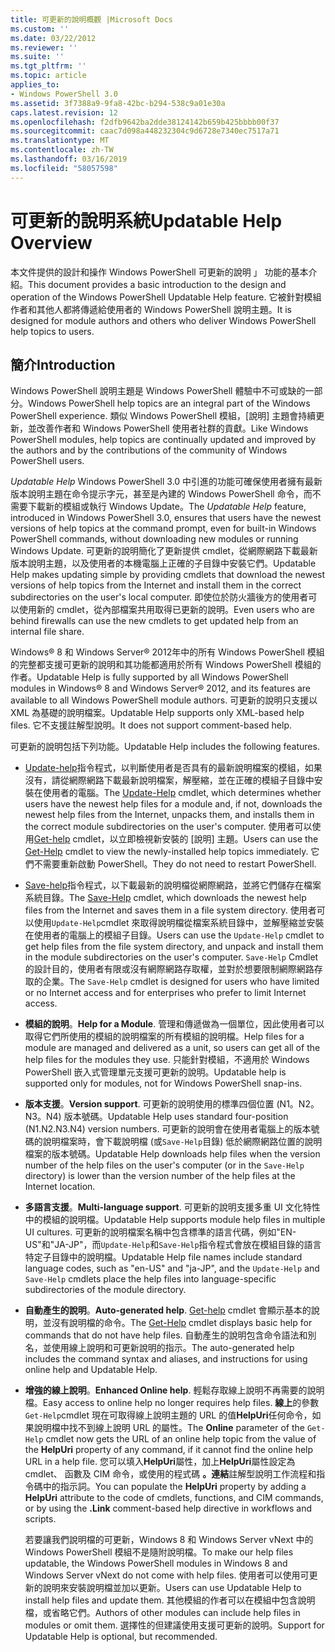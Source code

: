 ```yaml
---
title: 可更新的說明概觀 |Microsoft Docs
ms.custom: ''
ms.date: 03/22/2012
ms.reviewer: ''
ms.suite: ''
ms.tgt_pltfrm: ''
ms.topic: article
applies_to:
- Windows PowerShell 3.0
ms.assetid: 3f7388a9-9fa8-42bc-b294-538c9a01e30a
caps.latest.revision: 12
ms.openlocfilehash: f2dfb9642ba2dde38124142b659b425bbbb00f37
ms.sourcegitcommit: caac7d098a448232304c9d6728e7340ec7517a71
ms.translationtype: MT
ms.contentlocale: zh-TW
ms.lasthandoff: 03/16/2019
ms.locfileid: "58057598"
---
```

# <a name="updatable-help-overview"></a><span data-ttu-id="ef440-102">可更新的說明系統</span><span class="sxs-lookup"><span data-stu-id="ef440-102">Updatable Help Overview</span></span>

<span data-ttu-id="ef440-103">本文件提供的設計和操作 Windows PowerShell 可更新的說明 」 功能的基本介紹。</span><span class="sxs-lookup"><span data-stu-id="ef440-103">This document provides a basic introduction to the design and operation of the Windows PowerShell Updatable Help feature.</span></span> <span data-ttu-id="ef440-104">它被針對模組作者和其他人都將傳遞給使用者的 Windows PowerShell 說明主題。</span><span class="sxs-lookup"><span data-stu-id="ef440-104">It is designed for module authors and others who deliver Windows PowerShell help topics to users.</span></span>

## <a name="introduction"></a><span data-ttu-id="ef440-105">簡介</span><span class="sxs-lookup"><span data-stu-id="ef440-105">Introduction</span></span>

<span data-ttu-id="ef440-106">Windows PowerShell 說明主題是 Windows PowerShell 體驗中不可或缺的一部分。</span><span class="sxs-lookup"><span data-stu-id="ef440-106">Windows PowerShell help topics are an integral part of the Windows PowerShell experience.</span></span> <span data-ttu-id="ef440-107">類似 Windows PowerShell 模組，[說明] 主題會持續更新，並改善作者和 Windows PowerShell 使用者社群的貢獻。</span><span class="sxs-lookup"><span data-stu-id="ef440-107">Like Windows PowerShell modules, help topics are continually updated and improved by the authors and by the contributions of the community of Windows PowerShell users.</span></span>

<span data-ttu-id="ef440-108">*Updatable Help* Windows PowerShell 3.0 中引進的功能可確保使用者擁有最新版本說明主題在命令提示字元，甚至是內建的 Windows PowerShell 命令，而不需要下載新的模組或執行 Windows Update。</span><span class="sxs-lookup"><span data-stu-id="ef440-108">The *Updatable Help* feature, introduced in Windows PowerShell 3.0, ensures that users have the newest versions of help topics at the command prompt, even for built-in Windows PowerShell commands, without downloading new modules or running Windows Update.</span></span> <span data-ttu-id="ef440-109">可更新的說明簡化了更新提供 cmdlet，從網際網路下載最新版本說明主題，以及使用者的本機電腦上正確的子目錄中安裝它們。</span><span class="sxs-lookup"><span data-stu-id="ef440-109">Updatable Help makes updating simple by providing cmdlets that download the newest versions of help topics from the Internet and install them in the correct subdirectories on the user's local computer.</span></span> <span data-ttu-id="ef440-110">即使位於防火牆後方的使用者可以使用新的 cmdlet，從內部檔案共用取得已更新的說明。</span><span class="sxs-lookup"><span data-stu-id="ef440-110">Even users who are behind firewalls can use the new cmdlets to get updated help from an internal file share.</span></span>

<span data-ttu-id="ef440-111">Windows® 8 和 Windows Server® 2012年中的所有 Windows PowerShell 模組的完整都支援可更新的說明和其功能都適用於所有 Windows PowerShell 模組的作者。</span><span class="sxs-lookup"><span data-stu-id="ef440-111">Updatable Help is fully supported by all Windows PowerShell modules in Windows® 8 and Windows Server® 2012, and its features are available to all Windows PowerShell module authors.</span></span> <span data-ttu-id="ef440-112">可更新的說明只支援以 XML 為基礎的說明檔案。</span><span class="sxs-lookup"><span data-stu-id="ef440-112">Updatable Help supports only XML-based help files.</span></span> <span data-ttu-id="ef440-113">它不支援註解型說明。</span><span class="sxs-lookup"><span data-stu-id="ef440-113">It does not support comment-based help.</span></span>

<span data-ttu-id="ef440-114">可更新的說明包括下列功能。</span><span class="sxs-lookup"><span data-stu-id="ef440-114">Updatable Help includes the following features.</span></span>

- <span data-ttu-id="ef440-115">[Update-help](/powershell/module/Microsoft.PowerShell.Core/Update-Help)指令程式，以判斷使用者是否具有的最新說明檔案的模組，如果沒有，請從網際網路下載最新說明檔案，解壓縮，並在正確的模組子目錄中安裝在使用者的電腦。</span><span class="sxs-lookup"><span data-stu-id="ef440-115">The [Update-Help](/powershell/module/Microsoft.PowerShell.Core/Update-Help) cmdlet, which determines whether users have the newest help files for a module and, if not, downloads the newest help files from the Internet, unpacks them, and installs them in the correct module subdirectories on the user's computer.</span></span>
  <span data-ttu-id="ef440-116">使用者可以使用[Get-help](/powershell/module/Microsoft.PowerShell.Core/Get-Help) cmdlet，以立即檢視新安裝的 [說明] 主題。</span><span class="sxs-lookup"><span data-stu-id="ef440-116">Users can use the [Get-Help](/powershell/module/Microsoft.PowerShell.Core/Get-Help) cmdlet to view the newly-installed help topics immediately.</span></span>
  <span data-ttu-id="ef440-117">它們不需要重新啟動 PowerShell。</span><span class="sxs-lookup"><span data-stu-id="ef440-117">They do not need to restart PowerShell.</span></span>

- <span data-ttu-id="ef440-118">[Save-help](/powershell/module/Microsoft.PowerShell.Core/Save-Help)指令程式，以下載最新的說明檔從網際網路，並將它們儲存在檔案系統目錄。</span><span class="sxs-lookup"><span data-stu-id="ef440-118">The [Save-Help](/powershell/module/Microsoft.PowerShell.Core/Save-Help) cmdlet, which downloads the newest help files from the Internet and saves them in a file system directory.</span></span> <span data-ttu-id="ef440-119">使用者可以使用`Update-Help`cmdlet 來取得說明檔從檔案系統目錄中，並解壓縮並安裝在使用者的電腦上的模組子目錄。</span><span class="sxs-lookup"><span data-stu-id="ef440-119">Users can use the `Update-Help` cmdlet to get help files from the file system directory, and unpack and install them in the module subdirectories on the user's computer.</span></span> <span data-ttu-id="ef440-120">`Save-Help` Cmdlet 的設計目的，使用者有限或沒有網際網路存取權，並對於想要限制網際網路存取的企業。</span><span class="sxs-lookup"><span data-stu-id="ef440-120">The `Save-Help` cmdlet is designed for users who have limited or no Internet access and for enterprises who prefer to limit Internet access.</span></span>

- <span data-ttu-id="ef440-121">**模組的說明**。</span><span class="sxs-lookup"><span data-stu-id="ef440-121">**Help for a Module**.</span></span> <span data-ttu-id="ef440-122">管理和傳遞做為一個單位，因此使用者可以取得它們所使用的模組的說明檔案的所有模組的說明檔。</span><span class="sxs-lookup"><span data-stu-id="ef440-122">Help files for a module are managed and delivered as a unit, so users can get all of the help files for the modules they use.</span></span> <span data-ttu-id="ef440-123">只能針對模組，不適用於 Windows PowerShell 嵌入式管理單元支援可更新的說明。</span><span class="sxs-lookup"><span data-stu-id="ef440-123">Updatable help is supported only for modules, not for Windows PowerShell snap-ins.</span></span>

- <span data-ttu-id="ef440-124">**版本支援**。</span><span class="sxs-lookup"><span data-stu-id="ef440-124">**Version support**.</span></span> <span data-ttu-id="ef440-125">可更新的說明使用的標準四個位置 (N1。N2。N3。N4) 版本號碼。</span><span class="sxs-lookup"><span data-stu-id="ef440-125">Updatable Help uses standard four-position (N1.N2.N3.N4) version numbers.</span></span> <span data-ttu-id="ef440-126">可更新的說明會在使用者電腦上的版本號碼的說明檔案時，會下載說明檔 (或`Save-Help`目錄) 低於網際網路位置的說明檔案的版本號碼。</span><span class="sxs-lookup"><span data-stu-id="ef440-126">Updatable Help downloads help files when the version number of the help files on the user's computer (or in the `Save-Help` directory) is lower than the version number of the  help files at the Internet location.</span></span>

- <span data-ttu-id="ef440-127">**多語言支援**。</span><span class="sxs-lookup"><span data-stu-id="ef440-127">**Multi-language support**.</span></span> <span data-ttu-id="ef440-128">可更新的說明支援多重 UI 文化特性中的模組的說明檔。</span><span class="sxs-lookup"><span data-stu-id="ef440-128">Updatable Help supports module help files in multiple UI cultures.</span></span> <span data-ttu-id="ef440-129">可更新的說明檔案名稱中包含標準的語言代碼，例如"EN-US"和"JA-JP"，而`Update-Help`和`Save-Help`指令程式會放在模組目錄的語言特定子目錄中的說明檔。</span><span class="sxs-lookup"><span data-stu-id="ef440-129">Updatable Help file names include standard language codes, such as "en-US" and "ja-JP", and the `Update-Help` and `Save-Help` cmdlets place the help files into language-specific subdirectories of the module directory.</span></span>

- <span data-ttu-id="ef440-130">**自動產生的說明**。</span><span class="sxs-lookup"><span data-stu-id="ef440-130">**Auto-generated help**.</span></span> <span data-ttu-id="ef440-131">[Get-help](/powershell/module/Microsoft.PowerShell.Core/Get-Help) cmdlet 會顯示基本的說明，並沒有說明檔的命令。</span><span class="sxs-lookup"><span data-stu-id="ef440-131">The [Get-Help](/powershell/module/Microsoft.PowerShell.Core/Get-Help) cmdlet displays basic help for commands that do not have help files.</span></span> <span data-ttu-id="ef440-132">自動產生的說明包含命令語法和別名，並使用線上說明和可更新說明的指示。</span><span class="sxs-lookup"><span data-stu-id="ef440-132">The auto-generated help includes the command syntax and aliases, and instructions for using online help and Updatable Help.</span></span>

- <span data-ttu-id="ef440-133">**增強的線上說明**。</span><span class="sxs-lookup"><span data-stu-id="ef440-133">**Enhanced Online help**.</span></span> <span data-ttu-id="ef440-134">輕鬆存取線上說明不再需要的說明檔。</span><span class="sxs-lookup"><span data-stu-id="ef440-134">Easy access to online help no longer requires help files.</span></span> <span data-ttu-id="ef440-135">**線上**的參數`Get-Help`cmdlet 現在可取得線上說明主題的 URL 的值**HelpUri**任何命令，如果說明檔中找不到線上說明 URL 的屬性。</span><span class="sxs-lookup"><span data-stu-id="ef440-135">The **Online** parameter of the `Get-Help` cmdlet now gets the URL of an online help topic from the value of the **HelpUri** property of any command, if it cannot find the online help URL in a help file.</span></span> <span data-ttu-id="ef440-136">您可以填入**HelpUri**屬性，加上**HelpUri**屬性設定為 cmdlet、 函數及 CIM 命令，或使用的程式碼 **。連結**註解型說明工作流程和指令碼中的指示詞。</span><span class="sxs-lookup"><span data-stu-id="ef440-136">You can populate the **HelpUri** property by adding a **HelpUri** attribute to the code of cmdlets, functions, and CIM commands, or by using the **.Link** comment-based help directive in workflows and scripts.</span></span>

  <span data-ttu-id="ef440-137">若要讓我們說明檔的可更新，Windows 8 和 Windows Server vNext 中的 Windows PowerShell 模組不是隨附說明檔。</span><span class="sxs-lookup"><span data-stu-id="ef440-137">To make our help files updatable, the Windows PowerShell modules in Windows 8 and Windows Server vNext do not come with help files.</span></span> <span data-ttu-id="ef440-138">使用者可以使用可更新的說明來安裝說明檔並加以更新。</span><span class="sxs-lookup"><span data-stu-id="ef440-138">Users can use Updatable Help to install help files and update them.</span></span> <span data-ttu-id="ef440-139">其他模組的作者可以在模組中包含說明檔，或省略它們。</span><span class="sxs-lookup"><span data-stu-id="ef440-139">Authors of other modules can include help files in modules or omit them.</span></span> <span data-ttu-id="ef440-140">選擇性的但建議使用支援可更新的說明。</span><span class="sxs-lookup"><span data-stu-id="ef440-140">Support for Updatable Help is optional, but recommended.</span></span>
